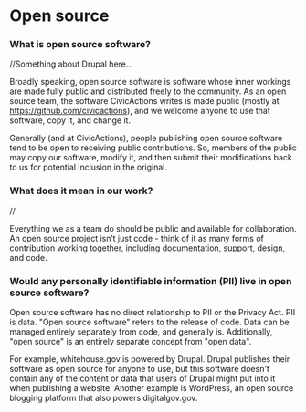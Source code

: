 # Open source

### What is open source software?

//Something about Drupal here...

Broadly speaking, open source software is software whose inner workings are made fully public and distributed freely to the community. As an open source team, the software CivicActions writes is made public (mostly at <https://github.com/civicactions>), and we welcome anyone to use that software, copy it, and change it.

Generally (and at CivicActions), people publishing open source software tend to be open to receiving public contributions. So, members of the public may copy our software, modify it, and then submit their modifications back to us for potential inclusion in the original.

### What does it mean in our work?

//

Everything we as a team do should be public and available for collaboration. An open source project isn’t just code - think of it as many forms of contribution working together, including documentation, support, design, and code.

### Would any personally identifiable information (PII) live in open source software?

Open source software has no direct relationship to PII or the Privacy Act. PII is data. "Open source software" refers to the release of code. Data can be managed entirely separately from code, and generally is. Additionally, "open source" is an entirely separate concept from "open data".

For example, whitehouse.gov is powered by Drupal. Drupal publishes their software as open source for anyone to use, but this software doesn't contain any of the content or data that users of Drupal might put into it when publishing a website. Another example is WordPress, an open source blogging platform that also powers digitalgov.gov.
